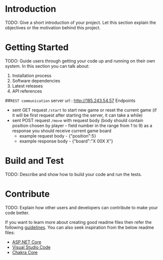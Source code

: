# Introduction 
TODO: Give a short introduction of your project. Let this section explain the objectives or the motivation behind this project. 

# Getting Started
TODO: Guide users through getting your code up and running on their own system. In this section you can talk about:
1.	Installation process
2.	Software dependencies
3.	Latest releases
4.	API references

##`REST communication`
server url : http://185.243.54.57
Endpoints
- sent GET request `/start` to start new game or reset the current game (if it will be first request after starting the server, it can take a while) 
- sent POST request `/move` with request body (body should contain position chosen by player - field number in the range from 1 to 9) as a response you should receive current game board
    - example request body - {"position":5}
    - example response body - {"board":"X 00X   X"}

# Build and Test
TODO: Describe and show how to build your code and run the tests. 

# Contribute
TODO: Explain how other users and developers can contribute to make your code better. 

If you want to learn more about creating good readme files then refer the following [guidelines](https://www.visualstudio.com/en-us/docs/git/create-a-readme). You can also seek inspiration from the below readme files:
- [ASP.NET Core](https://github.com/aspnet/Home)
- [Visual Studio Code](https://github.com/Microsoft/vscode)
- [Chakra Core](https://github.com/Microsoft/ChakraCore)
